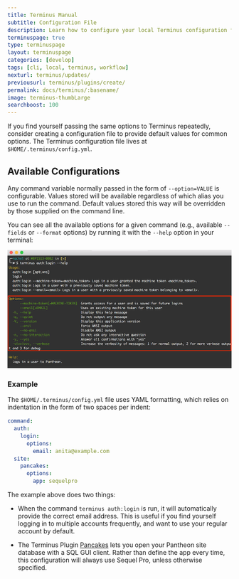 ```yaml
---
title: Terminus Manual
subtitle: Configuration File
description: Learn how to configure your local Terminus configuration file.
terminuspage: true
type: terminuspage
layout: terminuspage
categories: [develop]
tags: [cli, local, terminus, workflow]
nexturl: terminus/updates/
previousurl: terminus/plugins/create/
permalink: docs/terminus/:basename/
image: terminus-thumbLarge
searchboost: 100
---
```


If you find yourself passing the same options to Terminus repeatedly, consider creating a configuration file to provide default values for common options. The Terminus configuration file lives at `$HOME/.terminus/config.yml`.

## Available Configurations

Any command variable normally passed in the form of `--option=VALUE` is configurable. Values stored will be available regardless of which alias you use to run the command. Default values stored this way will be overridden by those supplied on the command line.

You can see all the available options for a given command (e.g., available `--fields` or `--format` options) by running it with the `--help` option in your terminal:

![Terminus Help Command Example](../../images/terminus-help-example.png)

### Example

The `$HOME/.terminus/config.yml` file uses YAML formatting, which relies on indentation in the form of two spaces per indent:

```yml
command:
  auth:
    login:
      options:
        email: anita@example.com
  site:
    pancakes:
      options:
        app: sequelpro
```

The example above does two things:

- When the command `terminus auth:login` is run, it will automatically provide the correct email address. This is useful if you find yourself logging in to multiple accounts frequently, and want to use your regular account by default.

- The Terminus Plugin [Pancakes](https://github.com/terminus-plugin-project/terminus-pancakes-plugin) lets you open your Pantheon site database with a SQL GUI client. Rather than define the app every time, this configuration will always use Sequel Pro, unless otherwise specified.
